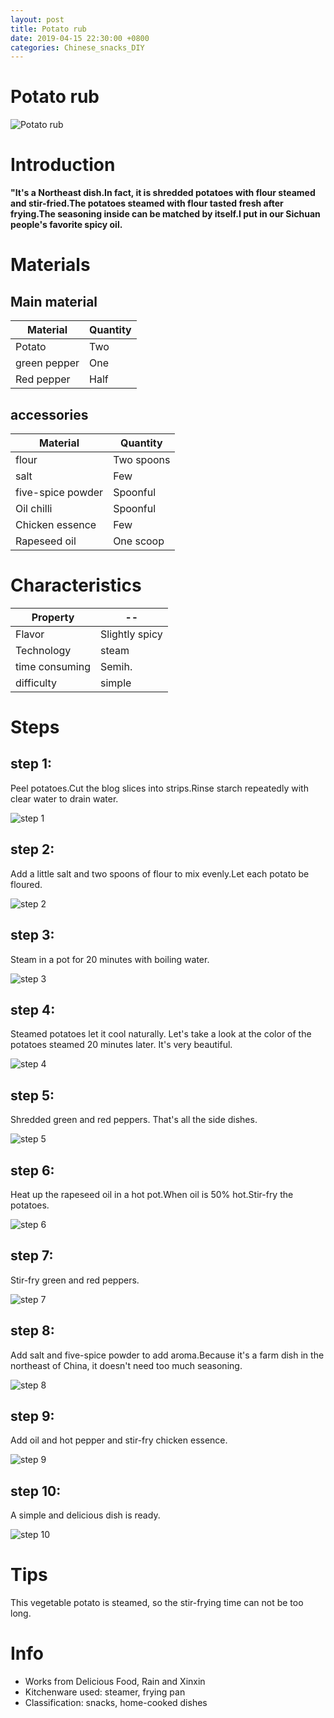 ```yaml
---
layout: post
title: Potato rub
date: 2019-04-15 22:30:00 +0800
categories: Chinese_snacks_DIY
---
```


# Potato rub

![Potato rub]({{site.baseurl}}/img/424285/424285.jpg)

# Introduction

**"It's a Northeast dish.In fact, it is shredded potatoes with flour steamed and stir-fried.The potatoes steamed with flour tasted fresh after frying.The seasoning inside can be matched by itself.I put in our Sichuan people's favorite spicy oil.**

# Materials


## Main material

Material|Quantity
--|--
Potato|Two
green pepper|One
Red pepper|Half

## accessories

Material|Quantity
--|--
flour|Two spoons
salt|Few
five-spice powder|Spoonful
Oil chilli|Spoonful
Chicken essence|Few
Rapeseed oil|One scoop

# Characteristics

Property|--
--|--
Flavor|Slightly spicy
Technology|steam
time consuming|Semih.
difficulty|simple

# Steps

## step 1:

Peel potatoes.Cut the blog slices into strips.Rinse starch repeatedly with clear water to drain water.

![step 1]({{site.baseurl}}/img/424285/1.jpg)

## step 2:

Add a little salt and two spoons of flour to mix evenly.Let each potato be floured.

![step 2]({{site.baseurl}}/img/424285/2.jpg)

## step 3:

Steam in a pot for 20 minutes with boiling water.

![step 3]({{site.baseurl}}/img/424285/3.jpg)

## step 4:

Steamed potatoes let it cool naturally. Let's take a look at the color of the potatoes steamed 20 minutes later. It's very beautiful.

![step 4]({{site.baseurl}}/img/424285/4.jpg)

## step 5:

Shredded green and red peppers. That's all the side dishes.

![step 5]({{site.baseurl}}/img/424285/5.jpg)

## step 6:

Heat up the rapeseed oil in a hot pot.When oil is 50% hot.Stir-fry the potatoes.

![step 6]({{site.baseurl}}/img/424285/6.jpg)

## step 7:

Stir-fry green and red peppers.

![step 7]({{site.baseurl}}/img/424285/7.jpg)

## step 8:

Add salt and five-spice powder to add aroma.Because it's a farm dish in the northeast of China, it doesn't need too much seasoning.

![step 8]({{site.baseurl}}/img/424285/8.jpg)

## step 9:

Add oil and hot pepper and stir-fry chicken essence.

![step 9]({{site.baseurl}}/img/424285/9.jpg)

## step 10:

A simple and delicious dish is ready.

![step 10]({{site.baseurl}}/img/424285/10.jpg)

# Tips

This vegetable potato is steamed, so the stir-frying time can not be too long.

# Info

- Works from Delicious Food, Rain and Xinxin
- Kitchenware used: steamer, frying pan
- Classification: snacks, home-cooked dishes